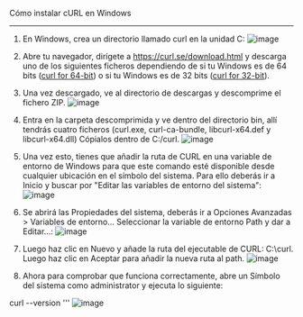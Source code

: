 Cómo instalar cURL en Windows
***

1. En Windows, crea un directorio llamado curl en la unidad C:
![image](https://github.com/Mainsoft-SA/Instana/assets/170142238/ae326fc1-a1ad-4b5d-8ae4-3e83713eb3f3)

2. Abre tu navegador, dirígete a https://curl.se/download.html y descarga uno de los siguientes ficheros dependiendo de si tu Windows es de 64 bits ([curl for 64-bit](https://curl.se/download.html#Win64)) o si tu Windows es de 32 bits ([curl for 32-bit](https://curl.se/download.html#Win32)).
3. Una vez descargado, ve al directorio de descargas y descomprime el fichero ZIP.
![image](https://github.com/Mainsoft-SA/Instana/assets/170142238/c6d000ff-b472-45d5-a24e-7a5c98eb02b7)

4. Entra en la carpeta descomprimida y ve dentro del directorio bin, allí tendrás cuatro ficheros (curl.exe, curl-ca-bundle, libcurl-x64.def y libcurl-x64.dll) Cópialos dentro de C:/curl.
![image](https://github.com/Mainsoft-SA/Instana/assets/170142238/7e8bc9fb-2f75-4311-8c35-b8b2e802503d)

5. Una vez esto, tienes que añadir la ruta de CURL en una variable de entorno de Windows para que este comando esté disponible desde cualquier ubicación en el símbolo del sistema. Para ello deberás ir a Inicio y buscar por "Editar las variables de entorno del sistema":
![image](https://github.com/Mainsoft-SA/Instana/assets/170142238/0f67b50a-485f-4954-ad30-3f2909269f52)

6. Se abrirá las Propiedades del sistema, deberás ir a Opciones Avanzadas > Variables de entorno... Seleccionar la variable de entorno Path y dar a Editar...:
![image](https://github.com/Mainsoft-SA/Instana/assets/170142238/b3939461-2afb-4d31-8f55-0529157f5e2e)

7. Luego haz clic en Nuevo y añade la ruta del ejecutable de CURL: C:\curl. Luego haz clic en Aceptar para añadir la nueva ruta al path.
![image](https://github.com/Mainsoft-SA/Instana/assets/170142238/64a980e0-40b3-4964-b842-b69c5cef8370)

9. Ahora para comprobar que funciona correctamente, abre un Símbolo del sistema como administrator y ejecuta lo siguiente:

curl --version
'''
![image](https://github.com/Mainsoft-SA/Instana/assets/170142238/445c790c-a256-49fa-b885-9e6e822cfd7e)
